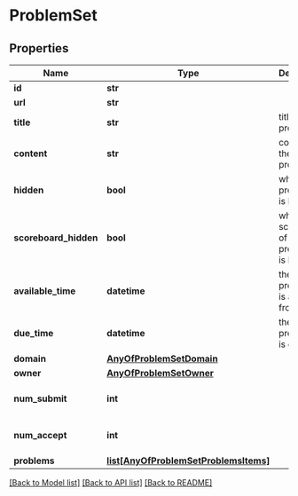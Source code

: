 # ProblemSet

## Properties
Name | Type | Description | Notes
------------ | ------------- | ------------- | -------------
**id** | **str** |  | [optional] 
**url** | **str** |  | 
**title** | **str** | title of the problem set | 
**content** | **str** | content of the problem set | [optional] [default to '']
**hidden** | **bool** | whether the problem set is hidden | [optional] [default to False]
**scoreboard_hidden** | **bool** | whether the scoreboard of the problem set is hidden | [optional] [default to False]
**available_time** | **datetime** | the problem set is available from | [optional] 
**due_time** | **datetime** | the problem set is due at | [optional] 
**domain** | [**AnyOfProblemSetDomain**](AnyOfProblemSetDomain.md) |  | 
**owner** | [**AnyOfProblemSetOwner**](AnyOfProblemSetOwner.md) |  | 
**num_submit** | **int** |  | [optional] [default to 0]
**num_accept** | **int** |  | [optional] [default to 0]
**problems** | [**list[AnyOfProblemSetProblemsItems]**](Object.md) |  | [optional] 

[[Back to Model list]](../README.md#documentation-for-models) [[Back to API list]](../README.md#documentation-for-api-endpoints) [[Back to README]](../README.md)

